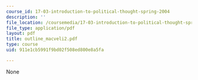 ```yaml
---
course_id: 17-03-introduction-to-political-thought-spring-2004
description: ''
file_location: /coursemedia/17-03-introduction-to-political-thought-spring-2004/911e1cb5991f9bd02f508ed800e8a5fa_outline_macveli2.pdf
file_type: application/pdf
layout: pdf
title: outline_macveli2.pdf
type: course
uid: 911e1cb5991f9bd02f508ed800e8a5fa

---
```

None
